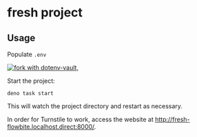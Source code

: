 # fresh project

## Usage

Populate `.env`

[![fork with dotenv-vault](https://badge.dotenv.org/fork.svg?r=1)](https://vault.dotenv.org/project/vlt_b4d362771092d010a0af70a0158f4112156a44c1c5087e20517df6d7f19a224b/example),

Start the project:

```
deno task start
```

This will watch the project directory and restart as necessary.

In order for Turnstile to work, access the website at http://fresh-flowbite.localhost.direct:8000/.
